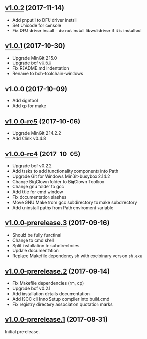 ## [v1.0.2](https://github.com/bigclownlabs/bch-toolchain-windows/releases/tag/v1.0.2) (2017-11-14)

* Add pnputil to DFU driver install 
* Set Unicode for console
* Fix DFU driver install - do not install libwdi driver if it is installed

## [v1.0.1](https://github.com/bigclownlabs/bch-toolchain-windows/releases/tag/v1.0.1) (2017-10-30)

* Upgrade MinGit 2.15.0
* Upgrade bcf v0.6.0
* Fix README.md indentation
* Rename to bch-toolchain-windows

## [v1.0.0](https://github.com/bigclownlabs/bch-toolchain-windows/releases/tag/v1.0.0) (2017-10-09)

* Add signtool
* Add cp for make

## [v1.0.0-rc5](https://github.com/bigclownlabs/bch-toolchain-windows/releases/tag/v1.0.0-rc5) (2017-10-06)

* Upgrade MinGit 2.14.2.2
* Add Clink v0.4.8

## [v1.0.0-rc4](https://github.com/bigclownlabs/bch-toolchain-windows/releases/tag/v1.0.0-rc4) (2017-10-05)

* Upgrade bcf v0.2.2
* Add tasks to add functionality components into Path
* Upgrade Git for Windows MinGit-busybox 2.14.2
* Change BigClown folder to BigClown Toolbox
* Change gnu folder to gcc
* Add title for cmd window
* Fix documentation slashes
* Move GNU Make from gcc subdirectory to make subdirectory
* Add uninstall paths from Path enviroment variable

## [v1.0.0-prerelease.3](https://github.com/bigclownlabs/bch-toolchain-windows/releases/tag/v1.0.0-prerelease.3) (2017-09-16)

* Should be fully functinal
* Change to cmd shell
* Split installation to subdirectories
* Update documentation
* Replace Makefile dependency sh with exe binary version `sh.exe`

## [v1.0.0-prerelease.2](https://github.com/bigclownlabs/bch-toolchain-windows/releases/tag/v1.0.0-prerelease.2) (2017-09-14)

* Fix Makefile dependencies (rm, cp)
* Upgrade bcf v0.2.1
* Add installation details documentation
* Add ISCC cli Inno Setup compiler into build.cmd
* Fix registry directory association quotation marks

## [v1.0.0-prerelease.1](https://github.com/bigclownlabs/bch-toolchain-windows/releases/tag/v1.0.0-prerelease.1) (2017-08-31)

Initial prerelease.